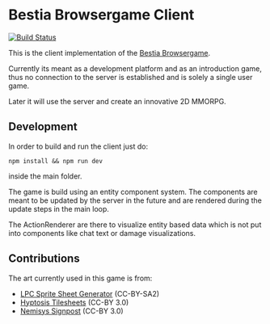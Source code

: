 # Bestia Browsergame Client

[![Build Status](https://travis-ci.org/tfelix/bestia-client.svg?branch=master)](https://travis-ci.org/tfelix/bestia-client)

This is the client implementation of the [Bestia Browsergame](https://bestia-game.net).

Currently its meant as a development platform and as an introduction game, thus no connection to the server is established and is solely a single user game.

Later it will use the server and create an innovative 2D MMORPG.

## Development

In order to build and run the client just do:

```
npm install && npm run dev
```

inside the main folder.

The game is build using an entity component system. The components are meant to be updated by the server in the future and are rendered during the update steps in the main loop.

The ActionRenderer are there to visualize entity based data which is not put into components like chat text or damage visualizations.

## Contributions

The art currently used in this game is from:

* [LPC Sprite Sheet Generator](http://gaurav.munjal.us/Universal-LPC-Spritesheet-Character-Generator/) (CC-BY-SA2)
* [Hyptosis Tilesheets](https://opengameart.org/content/lots-of-hyptosis-tiles-organized) (CC-BY 3.0)
* [Nemisys Signpost](https://opengameart.org/users/nemisys) (CC-BY 3.0)
